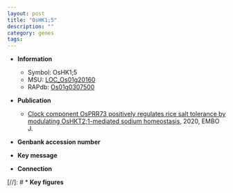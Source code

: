 ```yaml
---
layout: post
title: "OsHK1;5"
description: ""
category: genes
tags: 
---
```


* **Information**  
    + Symbol: OsHK1;5  
    + MSU: [LOC_Os01g20160](http://rice.plantbiology.msu.edu/cgi-bin/ORF_infopage.cgi?orf=LOC_Os01g20160)  
    + RAPdb: [Os01g0307500](http://rapdb.dna.affrc.go.jp/viewer/gbrowse_details/irgsp1?name=Os01g0307500)  

* **Publication**  
    + [Clock component OsPRR73 positively regulates rice salt tolerance by modulating OsHKT2;1-mediated sodium homeostasis](http://www.ncbi.nlm.nih.gov/pubmed?term=Clock+component+OsPRR73+positively+regulates+rice+salt+tolerance+by+modulating+OsHKT2;1-mediated+sodium+homeostasis%5BTitle%5D), 2020, EMBO J.

* **Genbank accession number**  

* **Key message**  

* **Connection**  

[//]: # * **Key figures**  


